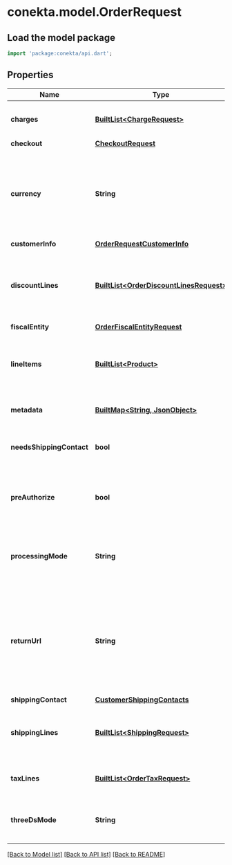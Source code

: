 # conekta.model.OrderRequest

## Load the model package
```dart
import 'package:conekta/api.dart';
```

## Properties
Name | Type | Description | Notes
------------ | ------------- | ------------- | -------------
**charges** | [**BuiltList&lt;ChargeRequest&gt;**](ChargeRequest.md) | List of [charges](https://developers.conekta.com/v2.1.0/reference/orderscreatecharge) that are applied to the order | [optional] 
**checkout** | [**CheckoutRequest**](CheckoutRequest.md) |  | [optional] 
**currency** | **String** | Currency with which the payment will be made. It uses the 3-letter code of the [International Standard ISO 4217.](https://es.wikipedia.org/wiki/ISO_4217) | 
**customerInfo** | [**OrderRequestCustomerInfo**](OrderRequestCustomerInfo.md) |  | 
**discountLines** | [**BuiltList&lt;OrderDiscountLinesRequest&gt;**](OrderDiscountLinesRequest.md) | List of [discounts](https://developers.conekta.com/v2.1.0/reference/orderscreatediscountline) that are applied to the order. You must have at least one discount. | [optional] 
**fiscalEntity** | [**OrderFiscalEntityRequest**](OrderFiscalEntityRequest.md) |  | [optional] 
**lineItems** | [**BuiltList&lt;Product&gt;**](Product.md) | List of [products](https://developers.conekta.com/v2.1.0/reference/orderscreateproduct) that are sold in the order. You must have at least one product. | 
**metadata** | [**BuiltMap&lt;String, JsonObject&gt;**](JsonObject.md) | Metadata associated with the order | [optional] 
**needsShippingContact** | **bool** | Allows you to fill out the shipping information at checkout | [optional] 
**preAuthorize** | **bool** | Indicates whether the order charges must be preauthorized | [optional] [default to false]
**processingMode** | **String** | Indicates the processing mode for the order, either ecommerce, recurrent or validation. | [optional] 
**returnUrl** | **String** | Indicates the redirection callback upon completion of the 3DS2 flow. Do not use this parameter if your order has a checkout parameter | [optional] 
**shippingContact** | [**CustomerShippingContacts**](CustomerShippingContacts.md) |  | [optional] 
**shippingLines** | [**BuiltList&lt;ShippingRequest&gt;**](ShippingRequest.md) | List of [shipping costs](https://developers.conekta.com/v2.1.0/reference/orderscreateshipping). If the online store offers digital products. | [optional] 
**taxLines** | [**BuiltList&lt;OrderTaxRequest&gt;**](OrderTaxRequest.md) | List of [taxes](https://developers.conekta.com/v2.1.0/reference/orderscreatetaxes) that are applied to the order. | [optional] 
**threeDsMode** | **String** | Indicates the 3DS2 mode for the order, either smart or strict. | [optional] 

[[Back to Model list]](../README.md#documentation-for-models) [[Back to API list]](../README.md#documentation-for-api-endpoints) [[Back to README]](../README.md)


